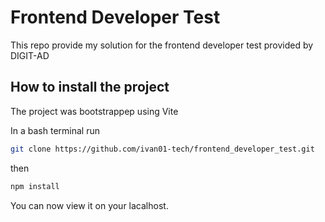 # Frontend Developer Test

This repo provide my solution for the frontend developer test provided by DIGIT-AD

## How to install the project

The project was bootstrappep using Vite

<!--
so just clone this repository -->

In a bash terminal run

```bash
git clone https://github.com/ivan01-tech/frontend_developer_test.git
```

then

```bash
npm install
```
You can now view it on your lacalhost.


<!-- To install this project first
1. Project's Title
2. Project Description
3. How to Install and Run the Project
4. How to Use the Project
5. Include Tests -->
